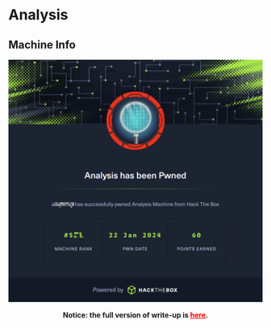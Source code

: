 # Analysis

## Machine Info

![image-20240123043416334](https://raw.githubusercontent.com/zhsh9/htb-season4-imgs/main/Analysis.assets/image-20240123043416334.png)

<p align="center"><strong>Notice: the full version of write-up is <a href="https://zhsh9.info/HackTheBox/2024/season4/windows/Analysis/" style="color: red;">here</a>.</strong></p>
